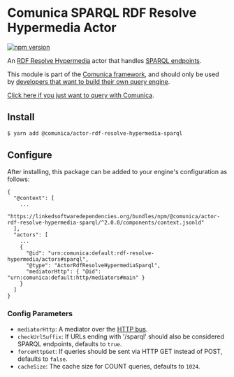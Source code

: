 # Comunica SPARQL RDF Resolve Hypermedia Actor

[![npm version](https://badge.fury.io/js/%40comunica%2Factor-rdf-resolve-hypermedia-sparql.svg)](https://www.npmjs.com/package/@comunica/actor-rdf-resolve-hypermedia-sparql)

An [RDF Resolve Hypermedia](https://github.com/comunica/comunica/tree/master/packages/bus-rdf-resolve-hypermedia) actor that handles [SPARQL endpoints](https://www.w3.org/TR/sparql11-protocol/).

This module is part of the [Comunica framework](https://github.com/comunica/comunica),
and should only be used by [developers that want to build their own query engine](https://comunica.dev/docs/modify/).

[Click here if you just want to query with Comunica](https://comunica.dev/docs/query/).

## Install

```bash
$ yarn add @comunica/actor-rdf-resolve-hypermedia-sparql
```

## Configure

After installing, this package can be added to your engine's configuration as follows:
```text
{
  "@context": [
    ...
    "https://linkedsoftwaredependencies.org/bundles/npm/@comunica/actor-rdf-resolve-hypermedia-sparql/^2.0.0/components/context.jsonld"  
  ],
  "actors": [
    ...
    {
      "@id": "urn:comunica:default:rdf-resolve-hypermedia/actors#sparql",
      "@type": "ActorRdfResolveHypermediaSparql",
      "mediatorHttp": { "@id": "urn:comunica:default:http/mediators#main" }
    }
  ]
}
```

### Config Parameters

* `mediatorHttp`: A mediator over the [HTTP bus](https://github.com/comunica/comunica/tree/master/packages/bus-http).
* `checkUrlSuffix`: If URLs ending with '/sparql' should also be considered SPARQL endpoints, defaults to `true`.
* `forceHttpGet`: If queries should be sent via HTTP GET instead of POST, defaults to `false`.
* `cacheSize`: The cache size for COUNT queries, defaults to `1024`.
